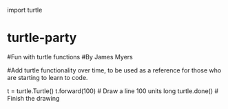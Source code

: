 import turtle
# turtle-party
#Fun with turtle functions
#By James Myers

#Add turtle functionality over time, to be used as a reference for those who are starting to learn to code.


t = turtle.Turtle()
t.forward(100)   # Draw a line 100 units long
turtle.done()    # Finish the drawing
